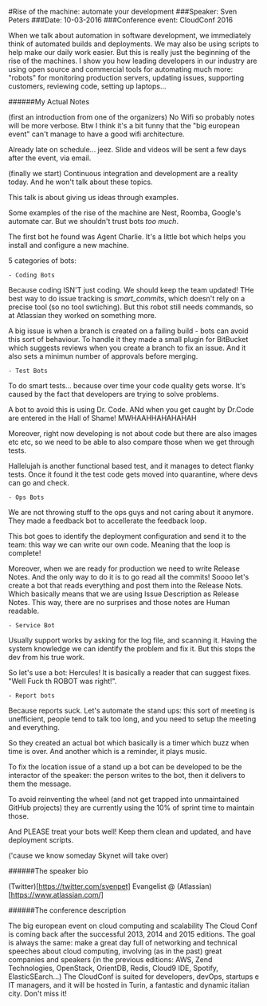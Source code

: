 #Rise of the machine: automate your development
###Speaker: Sven Peters
###Date: 10-03-2016
###Conference event: CloudConf 2016

When we talk about automation in software development, we immediately think of automated builds and deployments.  We may also be using scripts to help make our daily work easier. But this is really just the beginning of the rise of the machines.
I show you how leading developers in our industry are using open source and commercial tools for automating  much more: "robots" for monitoring production servers, updating issues, supporting customers, reviewing code, setting up laptops...

######My Actual Notes

(first an introduction from one of the organizers)
No Wifi so probably notes will be more verbose.
Btw I think it's a bit funny that the "big european event" can't manage to have a good wifi architecture.

Already late on schedule... jeez.
Slide and videos will be sent a few days after the event, via email.

(finally we start)
Continuous integration and development are a reality today. And he won't talk about these topics.

This talk is about giving us ideas through examples.

Some examples of the rise of the machine are Nest, Roomba, Google's automate car.
But we shouldn't trust bots *too much*.

The first bot he found was Agent Charlie. It's a little bot which helps you install and configure a new machine.

5 categories of bots:

    - Coding Bots

Because coding ISN'T just coding. 
We should keep the team updated! 
THe best way to do issue tracking is *smart_commits*, which doesn't rely on a precise tool (so no tool swtiching).
But this robot still needs commands, so at Atlassian they worked on something more.

A big issue is when a branch is created on a failing build - bots can avoid this sort of behaviour. To handle it they made a small plugin for BitBucket which suggests reviews when you create a branch to fix an issue.
And it also sets a minimun number of approvals before merging.

    - Test Bots
   
To do smart tests... because over time your code quality gets worse.
It's caused by the fact that developers are trying to solve problems.

A bot to avoid this is using Dr. Code. ANd when you get caught by Dr.Code are entered in the Hall of Shame! MWHAAHHAHAHAHAH

Moreover, right now developing is not about code but there are also images etc etc, so we need to be able to also compare those when we get through tests.

Hallelujah is another functional based test, and it manages to detect flanky tests. Once it found it the test code gets moved into quarantine, where devs can go and check.

    - Ops Bots
    
We are not throwing stuff to the ops guys and not caring about it anymore.
They made a feedback bot to accellerate the feedback loop.

This bot goes to identify the deployment configuration and send it to the team: this way we can write our own code. Meaning that the loop is complete!

Moreover, when we are ready for production we need to write Release Notes. And the only way to do it is to go read all the commits!
Soooo let's create a bot that reads everything and post them into the Release Nots. Which basically means that we are using Issue Description as Release Notes.
This way, there are no surprises and those notes are Human readable.

    - Service Bot

Usually support works by asking for the log file, and scanning it. Having the system knowledge we can identify the problem and fix it.
But this stops the dev from his true work.

So let's use a bot: Hercules! It is basically a reader that can suggest fixes. "Well Fuck th ROBOT was right!".

    - Report bots

Because reports suck.
Let's automate the stand ups: this sort of meeting is unefficient, people tend to talk too long, and you need to setup the meeting and everything.

So they created an actual bot which basically is a timer which buzz when time is over.
And another which is a reminder, it plays music.

To fix the location issue of a stand up a bot can be developed to be the interactor of the speaker: the person writes to the bot, then it delivers to them the message.

To avoid reinventing the wheel (and not get trapped into unmaintained GitHub projects) they are currently using the 10% of sprint time to maintain those.

And PLEASE treat your bots well!
Keep them clean and updated, and have deployment scripts.

('cause we know someday Skynet will take over)

######The speaker bio

(Twitter)[https://twitter.com/svenpet]
Evangelist @ (Atlassian)[https://www.atlassian.com/]

######The conference description

The big european event on cloud computing and scalability
The Cloud Conf is coming back after the successful 2013, 2014 and 2015 editions.
The goal is always the same: make a great day full of networking and technical speeches about cloud computing, involving (as in the past) great companies and speakers (in the previous editions: AWS, Zend Technologies, OpenStack, OrientDB, Redis, Cloud9 IDE, Spotify, ElasticSEarch...)
The CloudConf is suited for developers, devOps, startups e IT managers, and it will be hosted in Turin, a fantastic and dynamic italian city. Don't miss it!